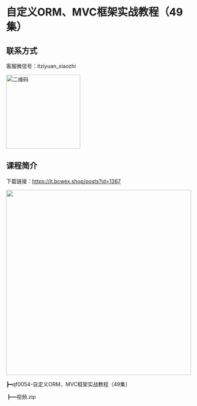 # 自定义ORM、MVC框架实战教程（49集）

## 联系方式

客服微信号：itziyuan_xiaozhi

<img src="https://ziyuanyun.oss-cn-guangzhou.aliyuncs.com/common/20240614073449/666b82192834a.jpg" width="200" height="200" alt="二维码">

## 课程简介

下载链接：https://it.bcwex.shop/posts?id=1367

<img src="https://ziyuanyun.oss-cn-guangzhou.aliyuncs.com/yun/20240515153919/664466a722e98.jpg" width="500" alt="">

  ┣━qf0054-自定义ORM、MVC框架实战教程（49集）

 ┣━视频.zip

  